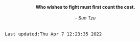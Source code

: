 
<div align="center"><b><span>Who wishes to fight must first count the cost.</span></b><br><br><i> - Sun Tzu</i></div>
<br><br><kbd>Last updated:Thu Apr  7 12:23:35 2022</kbd>